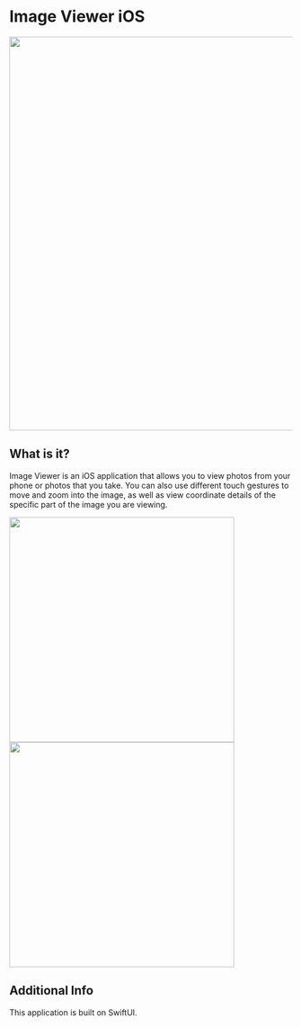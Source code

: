 # Image Viewer iOS

<img src="" height="700">

## What is it?

Image Viewer is an iOS application that allows you to view photos from your phone or photos that you take. You can also use different touch gestures to move and zoom into the image, as well as view coordinate details of the specific part of the image you are viewing.

<img src="" height="400"> <img src="" height="400">


## Additional Info

This application is built on SwiftUI.

